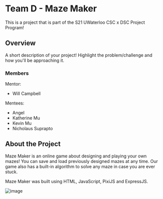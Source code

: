 # Team D - Maze Maker

This is a project that is part of the S21 UWaterloo CSC x DSC Project Program! 

## Overview

A short description of your project! Highlight the problem/challenge and how you'll be approaching it.

### Members
Mentor:
- Will Campbell

Mentees:
- Angel 
- Katherine Mu
- Kevin Mu
- Nicholaus Suprapto

## About the Project
Maze Maker is an online game about designing and playing your own mazes! You can save and load previously designed mazes at any time. Our game also has a built-in algorithm to solve any maze in case you are ever stuck.

Maze Maker was built using HTML, JavaScript, PixiJS and ExpressJS. 

![image](https://user-images.githubusercontent.com/67803455/126022399-6924d8e6-e209-4a6c-82d5-3a98a1db2cd4.png)
